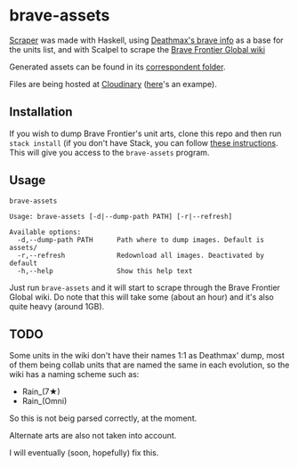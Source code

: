 # brave-assets

[Scraper](scraper) was made with Haskell, using [Deathmax's brave info](https://github.com/cheahjs/bravefrontier_data/) as a base for the units list, and with Scalpel to scrape the [Brave Frontier Global wiki](https://bravefrontierglobal.fandom.com/wiki/Brave_Frontier_Wiki)

Generated assets can be found in its [correspondent folder](assets).

Files are being hosted at [Cloudinary](https://cloudinary.com/) ([here](https://res.cloudinary.com/proyectate/image/upload/v1626835888/brave-assets/zephu_sgdo2c.png)'s an exampe).

## Installation

If you wish to dump Brave Frontier's unit arts, clone this repo and then run `stack install` (if you don't have Stack, you can follow [these instructions](https://docs.haskellstack.org/en/stable/README/). This will give you access to the `brave-assets` program.

## Usage

```
brave-assets

Usage: brave-assets [-d|--dump-path PATH] [-r|--refresh]

Available options:
  -d,--dump-path PATH      Path where to dump images. Default is assets/
  -r,--refresh             Redownload all images. Deactivated by default
  -h,--help                Show this help text
```

Just run `brave-assets` and it will start to scrape through the Brave Frontier Global wiki. Do note that this will take some (about an hour) and it's also quite heavy (around 1GB).

## TODO

Some units in the wiki don't have their names 1:1 as Deathmax' dump, most of them being collab units that are named the same in each evolution, so the wiki has a naming scheme such as:
* Rain_(7★)
* Rain_(Omni)

So this is not beig parsed correctly, at the moment.

Alternate arts are also not taken into account.

I will eventually (soon, hopefully) fix this.
